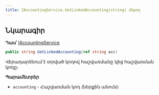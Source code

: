 ```yaml
---
title: IAccountingService.GetLinkedAccounting(string) մեթոդ
---
```


## Նկարագիր

**Դաս՝** [IAccountingService](../IAccountingService.md)

```c#
public string GetLinkedAccounting(ref string acc)
```

Վերադարձնում է տրված կոդով հաշվառմանը կից հաշվառման կոդը։

**Պարամետրեր**

* `accounting` - Հաշվառման կոդ (ներքին անուն):
